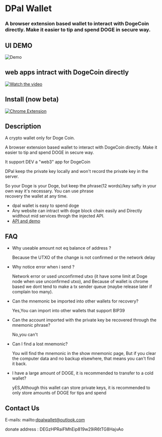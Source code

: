 # DPal Wallet
### A browser extension based wallet to interact with DogeCoin directly. Make it easier to tip and spend DOGE in secure way.

## UI DEMO 
![Demo](https://github.com/dpalwallet/DPalWallet/blob/3619481f94832cb6ecf968bf85d6256847a97f8c/DPal%20Wallet%20ui.gif)

## web apps intract with DogeCoin directly
[![Watch the video](https://img.youtube.com/vi/Fm1oTfiJZ58/hqdefault.jpg)](https://youtu.be/Fm1oTfiJZ58)

## Install (now beta)
[![Chrome Extension](https://www.google.com/chrome/static/images/chrome-logo.svg)](https://dpalwallet.github.io)

## Description

A crypto wallet only for Doge Coin.

A browser extension based wallet to interact with DogeCoin directly. Make it easier to tip and spend DOGE in secure way.

It support DEV a "web3" app for DogeCoin

DPal keep the private key locally and won't record the private key in the server.

So your Doge is your Doge, but keep the phrase(12 words)/key safty in your own way it's necessary. You can use phrase  
recovery the wallet at any time.

* dpal wallet is easy to spend doge
* Any website can intract with doge block chain easily and Directly widthout mid services throgh the injected API.
* [API and demo](./api.md)

## FAQ

- Why useable amount not eq balance of address ? 

  Because the UTXO of the change is not confirmed or the network delay

- Why notice error when i send ? 

  Network error or used unconfirmed utxo (it have some limit at Doge node when use unconfirmed utxo), and Because of wallet is 
  chrome based we dont tend to make a tx sender queue (maybe release later if complain too many).

- Can the mnemonic be imported into other wallets for recovery?

  Yes,You can import into other wallets that support BIP39

- Can the account imported with the private key be recovered through the mnemonic phrase?

  No,you can't
 
- Can I find a lost mnemonic?

  You will find the mnemonic in the show mnemonic page, But if you clear the computer data and no backup elsewhere, that means you can't find it back.

- I have a large amount of DOGE, it is recommended to transfer to a cold wallet?
   
  yES,Although this wallet can store private keys, it is recommended to only store amounts of DOGE for tips and spend 
   
## Contact Us

E-mails: mailto:dpalwallet@outlook.com

donate address : DEGzHPRaiFMhEip819w29iR6tTG8HajvAo

